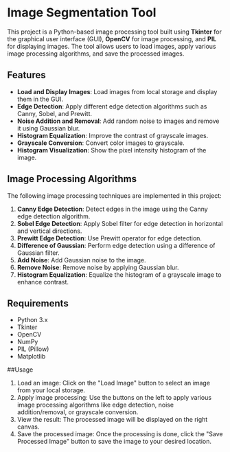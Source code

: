 # Image Segmentation Tool

This project is a Python-based image processing tool built using **Tkinter** for the graphical user interface (GUI), **OpenCV** for image processing, and **PIL** for displaying images. The tool allows users to load images, apply various image processing algorithms, and save the processed images.

## Features

- **Load and Display Images**: Load images from local storage and display them in the GUI.
- **Edge Detection**: Apply different edge detection algorithms such as Canny, Sobel, and Prewitt.
- **Noise Addition and Removal**: Add random noise to images and remove it using Gaussian blur.
- **Histogram Equalization**: Improve the contrast of grayscale images.
- **Grayscale Conversion**: Convert color images to grayscale.
- **Histogram Visualization**: Show the pixel intensity histogram of the image.

## Image Processing Algorithms

The following image processing techniques are implemented in this project:

1. **Canny Edge Detection**: Detect edges in the image using the Canny edge detection algorithm.
2. **Sobel Edge Detection**: Apply Sobel filter for edge detection in horizontal and vertical directions.
3. **Prewitt Edge Detection**: Use Prewitt operator for edge detection.
4. **Difference of Gaussian**: Perform edge detection using a difference of Gaussian filter.
5. **Add Noise**: Add Gaussian noise to the image.
6. **Remove Noise**: Remove noise by applying Gaussian blur.
7. **Histogram Equalization**: Equalize the histogram of a grayscale image to enhance contrast.

## Requirements

- Python 3.x
- Tkinter
- OpenCV
- NumPy
- PIL (Pillow)
- Matplotlib


##Usage

1. Load an image: Click on the "Load Image" button to select an image from your local storage.
2. Apply image processing: Use the buttons on the left to apply various image processing algorithms like edge detection, noise addition/removal, or grayscale conversion.
3. View the result: The processed image will be displayed on the right canvas.
4. Save the processed image: Once the processing is done, click the "Save Processed Image" button to save the image to your desired location.
